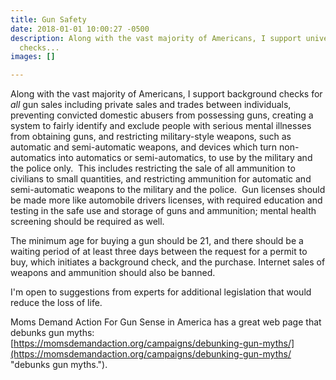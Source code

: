 ```yaml
---
title: Gun Safety
date: 2018-01-01 10:00:27 -0500
description: Along with the vast majority of Americans, I support universal background
  checks...
images: []

---
```

Along with the vast majority of Americans, I support background checks for _all_ gun sales including private sales and trades between individuals, preventing convicted domestic abusers from possessing guns, creating a system to fairly identify and exclude people with serious mental illnesses from obtaining guns, and restricting military-style weapons, such as automatic and semi-automatic weapons, and devices which turn non-automatics into automatics or semi-automatics, to use by the military and the police only.  This includes restricting the sale of all ammunition to civilians to small quantities, and restricting ammunition for automatic and semi-automatic weapons to the military and the police.  Gun licenses should be made more like automobile drivers licenses, with required education and testing in the safe use and storage of guns and ammunition; mental health screening should be required as well.

The minimum age for buying a gun should be 21, and there should be a waiting period of at least three days between the request for a permit to buy, which initiates a background check, and the purchase.  Internet sales of weapons and ammunition should also be banned.

I'm open to suggestions from experts for additional legislation that would reduce the loss of life.

Moms Demand Action For Gun Sense in America has a great web page that debunks gun myths:  [https://momsdemandaction.org/campaigns/debunking-gun-myths/](https://momsdemandaction.org/campaigns/debunking-gun-myths/ "debunks gun myths.").